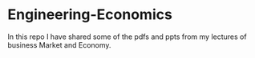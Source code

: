 # Engineering-Economics
In this repo I have shared some of the pdfs and ppts from my lectures of business Market and Economy.
